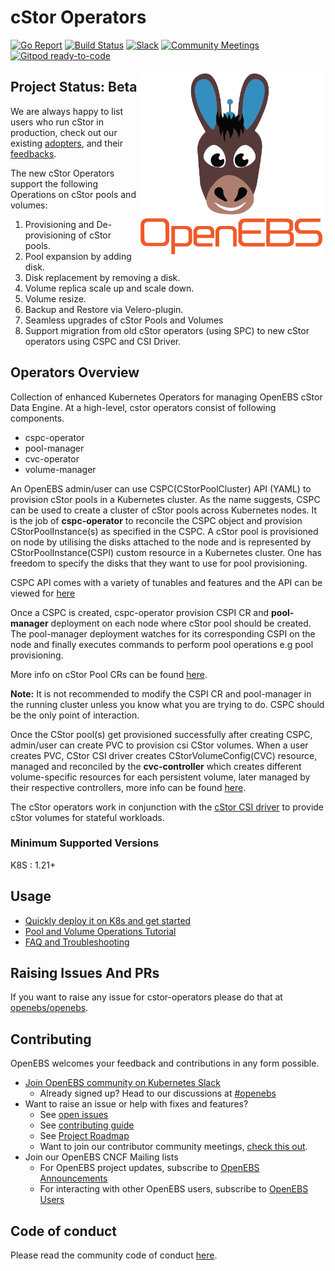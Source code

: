 # cStor Operators
[![Go Report](https://goreportcard.com/badge/github.com/openebs/cstor-operators)](https://goreportcard.com/report/github.com/openebs/cstor-operators)
[![Build Status](https://github.com/openebs/cstor-operators/actions/workflows/build.yml/badge.svg)](https://github.com/openebs/cstor-operators/actions/workflows/build.yml)
[![Slack](https://img.shields.io/badge/JOIN-SLACK-blue)](https://kubernetes.slack.com/messages/openebs/)
[![Community Meetings](https://img.shields.io/badge/Community-Meetings-blue)](https://openebs.io/community)
[![Gitpod ready-to-code](https://img.shields.io/badge/Gitpod-ready--to--code-908a85?logo=gitpod)](https://gitpod.io/#https://github.com/openebs/cstor-operators)

<img width="300" align="right" alt="OpenEBS Logo" src="https://raw.githubusercontent.com/cncf/artwork/master/projects/openebs/stacked/color/openebs-stacked-color.png" xmlns="http://www.w3.org/1999/html">

## Project Status: Beta

We are always happy to list users who run cStor in production, check out our existing [adopters](https://github.com/openebs/openebs/tree/HEAD/adopters), and their [feedbacks](https://github.com/openebs/openebs/issues/2719).

The new cStor Operators support the following Operations on cStor pools and volumes:
1. Provisioning and De-provisioning of cStor pools.
2. Pool expansion by adding disk.
3. Disk replacement by removing a disk.
4. Volume replica scale up and scale down.
5. Volume resize.
6. Backup and Restore via Velero-plugin.
7. Seamless upgrades of cStor Pools and Volumes
8. Support migration from old cStor operators (using SPC) to new cStor operators using CSPC and CSI Driver. 

## Operators Overview

Collection of enhanced Kubernetes Operators for managing OpenEBS cStor Data Engine.
At a high-level, cstor operators consist of following components.
- cspc-operator
- pool-manager
- cvc-operator
- volume-manager

An OpenEBS admin/user can use CSPC(CStorPoolCluster) API (YAML) to provision cStor pools in a Kubernetes cluster.
As the name suggests, CSPC can be used to create a cluster of cStor pools across Kubernetes nodes.
It is the job of **cspc-operator** to reconcile the CSPC object and provision CStorPoolInstance(s) as specified 
in the CSPC. A cStor pool is provisioned on node by utilising the disks attached to the node and is represented by 
CStorPoolInstance(CSPI) custom resource in a Kubernetes cluster. One has freedom to specify the disks that they
want to use for pool provisioning.

CSPC API comes with a variety of tunables and features and the API can be viewed for [here](https://github.com/openebs/api/blob/HEAD/pkg/apis/cstor/v1/cstorpoolcluster.go)

Once a CSPC is created, cspc-operator provision CSPI CR and **pool-manager** deployment on each node where cStor pool should 
be created. The pool-manager deployment watches for its corresponding CSPI on the node and finally executes commands to
perform pool operations e.g pool provisioning.

More info on cStor Pool CRs can be found [here](docs/developer-guide/cstor-pool.md).

**Note:** It is not recommended to modify the CSPI CR and pool-manager in the running cluster unless you know what you are 
trying to do. CSPC should be the only point of interaction.

Once the CStor pool(s) get provisioned successfully after creating CSPC, admin/user can create PVC to provision csi CStor volumes. When a user
creates PVC, CStor CSI driver creates CStorVolumeConfig(CVC) resource, managed and reconciled by the **cvc-controller** which creates
different volume-specific resources for each persistent volume, later managed by their respective controllers, more info
can be found [here](docs/developer-guide/cstor-volume.md).

The cStor operators work in conjunction with the [cStor CSI driver](https://github.com/openebs/cstor-csi) to
provide cStor volumes for stateful workloads.


### Minimum Supported Versions

K8S : 1.21+

## Usage

- [Quickly deploy it on K8s and get started](docs/quick.md)
- [Pool and Volume Operations Tutorial](docs/tutorial/intro.md)
- [FAQ and Troubleshooting](docs/troubleshooting/troubleshooting.md)


## Raising Issues And PRs

If you want to raise any issue for cstor-operators please do that at [openebs/openebs].

## Contributing

OpenEBS welcomes your feedback and contributions in any form possible.

- [Join OpenEBS community on Kubernetes Slack](https://kubernetes.slack.com)
  - Already signed up? Head to our discussions at [#openebs](https://kubernetes.slack.com/messages/openebs/)
- Want to raise an issue or help with fixes and features?
  - See [open issues](https://github.com/openebs/openebs/issues)
  - See [contributing guide](./CONTRIBUTING.md)
  - See [Project Roadmap](https://github.com/orgs/openebs/projects/9)
  - Want to join our contributor community meetings, [check this out](https://hackmd.io/mfG78r7MS86oMx8oyaV8Iw?view).
- Join our OpenEBS CNCF Mailing lists
  - For OpenEBS project updates, subscribe to [OpenEBS Announcements](https://lists.cncf.io/g/cncf-openebs-announcements)
  - For interacting with other OpenEBS users, subscribe to [OpenEBS Users](https://lists.cncf.io/g/cncf-openebs-users)

## Code of conduct

Please read the community code of conduct [here](./CODE_OF_CONDUCT.md).

[Docker environment]: https://docs.docker.com/engine
[Go environment]: https://golang.org/doc/install
[openebs/openebs]: https://github.com/openebs/openebs
